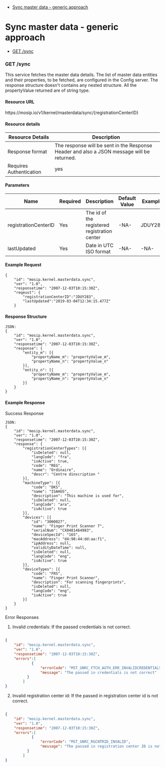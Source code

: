 * [Sync master data - generic approach](#sync)


# Sync master data - generic approach

* [GET /sync](#get-sync)

### GET /sync

This service fetches the master data details. The list of master data entities and their properties, to be fetched, are configured in the Config server. The response structure doesn't contains any nested structure. All the propertyValue returned are of string type. 

#### Resource URL
<div>https://mosip.io/v1/kernel/masterdata/sync/{registrationCenterID}</div>

#### Resource details

Resource Details | Description
------------ | -------------
Response format | The response will be sent in the Response Header and also a JSON message will be returned. 
Requires Authentication | yes

#### Parameters
Name | Required | Description | Default Value | Example
-----|----------|-------------|---------------|--------
registrationCenterID|Yes|The id of the registered registration center|-NA-|JDUY283
lastUpdated|Yes|Date in UTC ISO format|-NA-|-NA-

#### Example Request
```
{
	"id": "mosip.kernel.masterdata.sync",
	"ver": "1.0",
	"responsetime": "2007-12-03T10:15:30Z",
	"reqeust": {
		"registrationCenterID":"JDUY283",
		"lastUpdated":"2019-03-04T12:34:15.477Z"
	}
```

#### Response Structure
```
JSON:
{
	"id": "mosip.kernel.masterdata.sync",
	"ver": "1.0",
	"responsetime": "2007-12-03T10:15:30Z",
	"response": {
		"entity_m": [{
			"propertyName_m": "propertyValue_m",
			"propertyName_n": "propertyValue_n"
		}],
		"entity_n": [{
			"propertyName_m": "propertyValue_m",
			"propertyName_n": "propertyValue_n"
		}]
	}
}
```

#### Example Response

Success Response 

```
JSON:
{
	"id": "mosip.kernel.masterdata.sync",
	"ver": "1.0",
	"responsetime": "2007-12-03T10:15:30Z",
	"response": {
		"registrationCenterTypes": [{
			"isDeleted": null,
			"langCode": "fra",
			"isActive": true,
			"code": "REG",
			"name": "Ordinaire",
			"descr": "Centre dinscription "
		}],
		"machineType": [{
			"code": "DKS",
			"name": "ISAHUS",
			"description": "This machine is used for",
			"isDeleted": null,
			"langCode": "ara",
			"isActive": true
		}],
		"devices": [{
			"id": "3000027",
			"name": "Finger Print Scanner 7",
			"serialNum": "CX8481464983",
			"deviceSpecId": "165",
			"macAddress": "d4:98:44:dd:aa:f1",
			"ipAddress": null,
			"validityDateTime": null,
			"isDeleted": null,
			"langCode": "eng",
			"isActive": true
		}],
		"deviceTypes": [{
			"code": "FRS",
			"name": "Finger Print Scanner",
			"description": "For scanning fingerprints",
			"isDeleted": null,
			"langCode": "eng",
			"isActive": true
		}]
	}
}

```


Error Responses

1. Invalid credentials: If the passed credentials is not correct. 
```JSON

{
	"id": "mosip.kernel.masterdata.sync",
	"ver": "1.0",
	"responsetime": "2007-12-03T10:15:30Z",
	"errors":[
			{
				"errorCode": "MST_GNRC_FTCH_AUTH_ERR_INVALIDCREDENTIALS",
				"message": "The passed in credentials is not correct"
		  }	
		]
}

```

2. Invalid registration center id: If the passed in registration center id is not correct. 
```JSON

{
	"id": "mosip.kernel.masterdata.sync",
	"ver": "1.0",
	"responsetime": "2007-12-03T10:15:30Z",
	"errors":[
			{
				"errorCode": "MST_GNRC_RGCNTRID_INVALID",
				"message": "The passed in registration center ID is not correct"
		  }	
		]
}

```